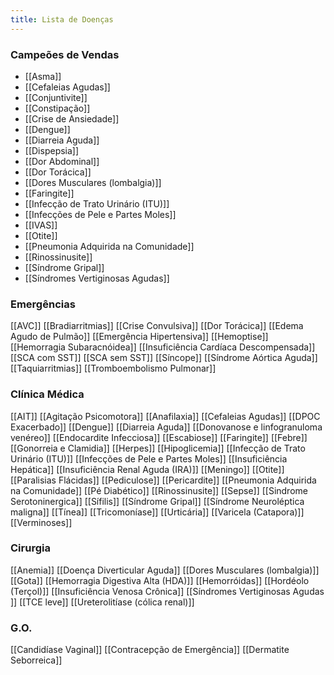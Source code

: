```yaml
---
title: Lista de Doenças
---
```


### **Campeões de Vendas**
- [[Asma]]
- [[Cefaleias Agudas]]
- [[Conjuntivite]]
- [[Constipação]]
- [[Crise de Ansiedade]]
- [[Dengue]]
- [[Diarreia Aguda]]
- [[Dispepsia]]
- [[Dor Abdominal]]
- [[Dor Torácica]]
- [[Dores Musculares (lombalgia)]]
- [[Faringite]]
- [[Infecção de Trato Urinário (ITU)]]
- [[Infecções de Pele e Partes Moles]]
- [[IVAS]]
- [[Otite]]
- [[Pneumonia Adquirida na Comunidade]]
- [[Rinossinusite]]
- [[Síndrome Gripal]]
- [[Síndromes Vertiginosas Agudas]]

### **Emergências**  
[[AVC]]
[[Bradiarritmias]]
[[Crise Convulsiva]]
[[Dor Torácica]]
[[Edema Agudo de Pulmão]]
[[Emergência Hipertensiva]]
[[Hemoptise]]
[[Hemorragia Subaracnóidea]]
[[Insuficiência Cardíaca Descompensada]]
[[SCA com SST]]
[[SCA sem SST]]
[[Síncope]]
[[Síndrome Aórtica Aguda]]
[[Taquiarritmias]]
[[Tromboembolismo Pulmonar]]

### **Clínica Médica**
[[AIT]]
[[Agitação Psicomotora]]
[[Anafilaxia]]
[[Cefaleias Agudas]]
[[DPOC Exacerbado]]
[[Dengue]]
[[Diarreia Aguda]]
[[Donovanose e linfogranuloma venéreo]]
[[Endocardite Infecciosa]]
[[Escabiose]]
[[Faringite]]
[[Febre]]
[[Gonorreia e Clamidia]]
[[Herpes]]
[[Hipoglicemia]]
[[Infecção de Trato Urinário (ITU)]]
[[Infecções de Pele e Partes Moles]]
[[Insuficiência Hepática]]
[[Insuficiência Renal Aguda (IRA)]]
[[Meningo]]
[[Otite]]
[[Paralisias Flácidas]]
[[Pediculose]]
[[Pericardite]]
[[Pneumonia Adquirida na Comunidade]]
[[Pé Diabético]]
[[Rinossinusite]]
[[Sepse]]
[[Sindrome Serotoninergica]]
[[Sífilis]]
[[Síndrome Gripal]]
[[Síndrome Neuroléptica maligna]]
[[Tínea]]
[[Tricomoníase]]
[[Urticária]]
[[Varicela (Catapora)]]
[[Verminoses]]

### **Cirurgia**
[[Anemia]]
[[Doença Diverticular Aguda]]
[[Dores Musculares (lombalgia)]]
[[Gota]]
[[Hemorragia Digestiva Alta (HDA)]]
[[Hemorróidas]]
[[Hordéolo (Terçol)]]
[[Insuficiência Venosa Crônica]]
[[Síndromes Vertiginosas Agudas ]]
[[TCE leve]]
[[Ureterolitíase (cólica renal)]]

### **G.O.**
[[Candidíase Vaginal]]
[[Contracepção de Emergência]]
[[Dermatite Seborreica]]


